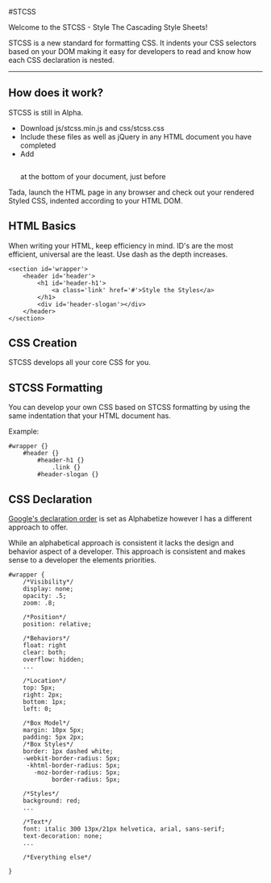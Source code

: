 #STCSS

Welcome to the STCSS - Style The Cascading Style Sheets!

STCSS is a new standard for formatting CSS. It indents your CSS selectors based on your DOM making it easy for developers to read and know how each CSS declaration is nested.

***
## How does it work?
STCSS is still in Alpha.
- Download js/stcss.min.js and css/stcss.css
- Include these files as well as jQuery in any HTML document you have completed
- Add <pre><code></code></pre> at the bottom of your document, just before </body>

Tada, launch the HTML page in any browser and check out your rendered Styled CSS, indented according to your HTML DOM.

## HTML Basics
When writing your HTML, keep efficiency in mind. ID's are the most efficient, universal are the least.
Use dash as the depth increases.

    <section id='wrapper'>
        <header id='header'>
            <h1 id='header-h1'>
                <a class='link' href='#'>Style the Styles</a>
            </h1>
            <div id='header-slogan'></div>
        </header>
    </section>

## CSS Creation
STCSS develops all your core CSS for you.

## STCSS Formatting
You can develop your own CSS based on STCSS formatting by using the same indentation that your HTML document has.

Example:

    #wrapper {}
        #header {}
            #header-h1 {}
                .link {}
            #header-slogan {}

## CSS Declaration
[Google's declaration order](http://google-styleguide.googlecode.com/svn/trunk/htmlcssguide.xml#Declaration_Order) is set as Alphabetize however I has a different approach to offer.

While an alphabetical approach is consistent it lacks the design and behavior aspect of a developer.
This approach is consistent and makes sense to a developer the elements priorities.

    #wrapper {
        /*Visibility*/
        display: none;
        opacity: .5;
        zoom: .8;

        /*Position*/
        position: relative;

        /*Behaviors*/
        float: right
        clear: both;
        overflow: hidden;
        ...

        /*Location*/
        top: 5px;
        right: 2px;
        bottom: 1px;
        left: 0;

        /*Box Model*/
        margin: 10px 5px;
        padding: 5px 2px;
        /*Box Styles*/
        border: 1px dashed white;
        -webkit-border-radius: 5px;
         -khtml-border-radius: 5px;
           -moz-border-radius: 5px;
                border-radius: 5px;

        /*Styles*/
        background: red;
        ...

        /*Text*/
        font: italic 300 13px/21px helvetica, arial, sans-serif;
        text-decoration: none;
        ...

        /*Everything else*/

    }
